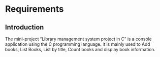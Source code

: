 # Requirements

## Introduction
The mini-project “Library management system project in C” is a console application using the C programming language.
It is mainly used to Add books, List Books, List by title, Count books and display book information.
